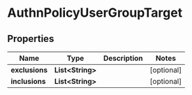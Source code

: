 # AuthnPolicyUserGroupTarget

## Properties
Name | Type | Description | Notes
------------ | ------------- | ------------- | -------------
**exclusions** | **List&lt;String&gt;** |  |  [optional]
**inclusions** | **List&lt;String&gt;** |  |  [optional]
